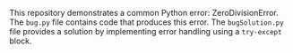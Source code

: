 This repository demonstrates a common Python error: ZeroDivisionError.  The `bug.py` file contains code that produces this error. The `bugSolution.py` file provides a solution by implementing error handling using a `try-except` block.